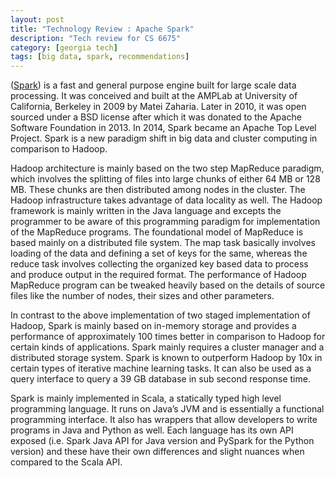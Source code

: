 ```yaml
---
layout: post
title: "Technology Review : Apache Spark"
description: "Tech review for CS 6675"
category: [georgia tech]
tags: [big data, spark, recommendations]
---
```

([Spark](http://spark.apache.org/)) is a fast and general purpose engine built for large scale data processing.
It was conceived and built at the AMPLab at University of California, Berkeley
in 2009 by Matei Zaharia. Later in 2010, it was open sourced under a BSD
license after which it was donated to the Apache Software Foundation in 2013.
In 2014, Spark became an Apache Top Level Project. Spark is a new paradigm
shift in big data and cluster computing in comparison to Hadoop.  

Hadoop architecture is mainly based on the two step MapReduce paradigm,
which involves the splitting of files into large chunks of either 64 MB or 128 MB.
These chunks are then distributed among nodes in the cluster. The Hadoop infrastructure
takes advantage of data locality as well. The Hadoop framework is
mainly written in the Java language and excepts the programmer to be aware of
this programming paradigm for implementation of the MapReduce programs.
The foundational model of MapReduce is based mainly on a distributed file
system. The map task basically involves loading of the data and defining a set
of keys for the same, whereas the reduce task involves collecting the organized
key based data to process and produce output in the required format. The performance
of Hadoop MapReduce program can be tweaked heavily based on the
details of source files like the number of nodes, their sizes and other parameters.    

In contrast to the above implementation of two staged implementation of Hadoop,
Spark is mainly based on in-memory storage and provides a performance of approximately
100 times better in comparison to Hadoop for certain kinds of
applications. Spark mainly requires a cluster manager and a distributed storage
system. Spark is known to outperform Hadoop by 10x in certain types of iterative
machine learning tasks. It can also be used as a query interface to query
a 39 GB database in sub second response time.    

Spark is mainly implemented in Scala, a statically typed high level programming
language. It runs on Java’s JVM and is essentially a functional programming
interface. It also has wrappers that allow developers to write programs in Java
and Python as well. Each language has its own API exposed (i.e. Spark Java
API for Java version and PySpark for the Python version) and these have their
own differences and slight nuances when compared to the Scala API.
